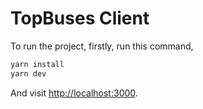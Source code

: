 # TopBuses Client

To run the project, firstly, run this command,

```sh
yarn install
yarn dev
```

And visit <http://localhost:3000>.

